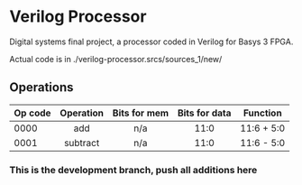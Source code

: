 # Verilog Processor
Digital systems final project, a processor coded in Verilog for Basys 3 FPGA.

Actual code is in ./verilog-processor.srcs/sources_1/new/

## Operations

| Op code       | Operation     | Bits for mem  | Bits for data | Function      |
| ------------- |:-------------:|:-------------:|:-------------:|:-------------:|
| 0000          | add           | n/a           | 11:0          | 11:6 + 5:0    |
| 0001          | subtract      | n/a           | 11:0          | 11:6 - 5:0    |

### This is the development branch, push all additions here
